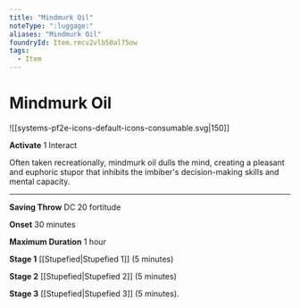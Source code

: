 ```yaml
---
title: "Mindmurk Oil"
noteType: ":luggage:"
aliases: "Mindmurk Oil"
foundryId: Item.rmcv2vlb50al75ow
tags:
  - Item
---
```


# Mindmurk Oil
![[systems-pf2e-icons-default-icons-consumable.svg|150]]

**Activate** 1 Interact

Often taken recreationally, mindmurk oil dulls the mind, creating a pleasant and euphoric stupor that inhibits the imbiber's decision-making skills and mental capacity.

* * *

**Saving Throw** DC 20 fortitude

**Onset** 30 minutes

**Maximum Duration** 1 hour

**Stage 1** [[Stupefied|Stupefied 1]] (5 minutes)

**Stage 2** [[Stupefied|Stupefied 2]] (5 minutes)

**Stage 3** [[Stupefied|Stupefied 3]] (5 minutes).
